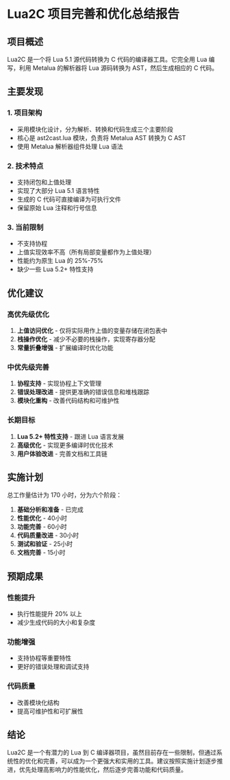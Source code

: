 # Lua2C 项目完善和优化总结报告

## 项目概述

Lua2C 是一个将 Lua 5.1 源代码转换为 C 代码的编译器工具。它完全用 Lua 编写，利用 Metalua 的解析器将 Lua 源码转换为 AST，然后生成相应的 C 代码。

## 主要发现

### 1. 项目架构
- 采用模块化设计，分为解析、转换和代码生成三个主要阶段
- 核心是 ast2cast.lua 模块，负责将 Metalua AST 转换为 C AST
- 使用 Metalua 解析器组件处理 Lua 语法

### 2. 技术特点
- 支持闭包和上值处理
- 实现了大部分 Lua 5.1 语言特性
- 生成的 C 代码可直接编译为可执行文件
- 保留原始 Lua 注释和行号信息

### 3. 当前限制
- 不支持协程
- 上值实现效率不高（所有局部变量都作为上值处理）
- 性能约为原生 Lua 的 25%-75%
- 缺少一些 Lua 5.2+ 特性支持

## 优化建议

### 高优先级优化
1. **上值访问优化** - 仅将实际用作上值的变量存储在闭包表中
2. **栈操作优化** - 减少不必要的栈操作，实现寄存器分配
3. **常量折叠增强** - 扩展编译时优化功能

### 中优先级完善
1. **协程支持** - 实现协程上下文管理
2. **错误处理改进** - 提供更准确的错误信息和堆栈跟踪
3. **模块化重构** - 改善代码结构和可维护性

### 长期目标
1. **Lua 5.2+ 特性支持** - 跟进 Lua 语言发展
2. **高级优化** - 实现更多编译时优化技术
3. **用户体验改进** - 完善文档和工具链

## 实施计划

总工作量估计为 170 小时，分为六个阶段：

1. **基础分析和准备** - 已完成
2. **性能优化** - 40小时
3. **功能完善** - 60小时
4. **代码质量改进** - 30小时
5. **测试和验证** - 25小时
6. **文档完善** - 15小时

## 预期成果

### 性能提升
- 执行性能提升 20% 以上
- 减少生成代码的大小和复杂度

### 功能增强
- 支持协程等重要特性
- 更好的错误处理和调试支持

### 代码质量
- 改善模块化结构
- 提高可维护性和可扩展性

## 结论

Lua2C 是一个有潜力的 Lua 到 C 编译器项目，虽然目前存在一些限制，但通过系统性的优化和完善，可以成为一个更强大和实用的工具。建议按照实施计划逐步推进，优先处理高影响力的性能优化，然后逐步完善功能和代码质量。